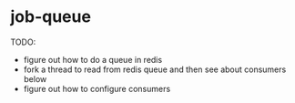 # job-queue

TODO:
  - figure out how to do a queue in redis
  - fork a thread to read from redis queue and then see about consumers below
  - figure out how to configure consumers